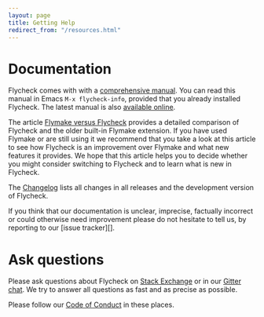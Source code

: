 ```yaml
---
layout: page
title: Getting Help
redirect_from: "/resources.html"
---
```


Documentation
=============

Flycheck comes with with a [comprehensive manual][manual].  You can read this
manual in Emacs `M-x flycheck-info`, provided that you already installed
Flycheck.  The latest manual is also [available online][manual].

The article [Flymake versus Flycheck][1] provides a detailed comparison of
Flycheck and the older built-in Flymake extension.  If you have used Flymake or
are still using it we recommend that you take a look at this article to see how
Flycheck is an improvement over Flymake and what new features it provides.  We
hope that this article helps you to decide whether you might consider switching
to Flycheck and to learn what is new in Flycheck.

The [Changelog]({{site.baseurl}}/changes.html) lists all changes in all releases
and the development version of Flycheck.

If you think that our documentation is unclear, imprecise, factually incorrect
or could otherwise need improvement please do not hesitate to tell us, by
reporting to our [issue tracker][].

[1]: {{site.baseurl}}/flycheck-versus-flymake.html
[manual]: {{site.baseurl}}/manual/latest/index.html

Ask questions
=============

Please ask questions about Flycheck on [Stack Exchange][sx] or in our
[Gitter chat][gitter].  We try to answer all questions as fast and as precise as
possible.

Please follow our [Code of Conduct][coc] in these places.

[SX]: https://emacs.stackexchange.com/questions/tagged/flycheck
[gitter]: https://gitter.im/flycheck/flycheck
[coc]: {{site.baseurl}}/conduct.html
